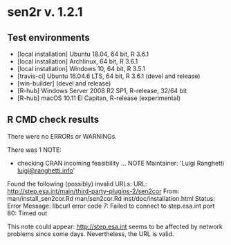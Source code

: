# sen2r v. 1.2.1

## Test environments
* [local installation] Ubuntu 18.04, 64 bit, R 3.6.1
* [local installation] Archlinux, 64 bit, R 3.6.1
* [local installation] Windows 10, 64 bit, R 3.5.1
* [travis-ci] Ubuntu 16.04.6 LTS, 64 bit, R 3.6.1 (devel and release)
* [win-builder] (devel and release)
* [R-hub] Windows Server 2008 R2 SP1, R-release, 32/64 bit
* [R-hub] macOS 10.11 El Capitan, R-release (experimental)

## R CMD check results
There were no ERRORs or WARNINGs. 


There was 1 NOTE:

* checking CRAN incoming feasibility ... NOTE
Maintainer: 'Luigi Ranghetti <luigi@ranghetti.info>'

Found the following (possibly) invalid URLs:
  URL: http://step.esa.int/main/third-party-plugins-2/sen2cor
    From: man/install_sen2cor.Rd
          man/sen2cor.Rd
          inst/doc/installation.html
    Status: Error
    Message: libcurl error code 7:
      	Failed to connect to step.esa.int port 80: Timed out

This note could appear: http://step.esa.int seems to be affected by
network problems since some days. Nevertheless, the URL is valid.